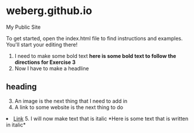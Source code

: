 weberg.github.io
=====================

My Public Site

To get started, open the index.html file to find instructions and examples. You'll start your editing there!

1. I need to make some bold text
**here is some bold text to follow the directions for Exercise 3**
2. Now I have to make a headline
## heading  
3. An image is the next thing that I need to add in
[](http://octodex.github.com/images/yaktocat.png) 
4. A link to some website is the next thing to do
<li><a href=http://www.coastal.edu/>Link</a>
5. I will now make text that is italic
*Here is some text that is written in italic*
